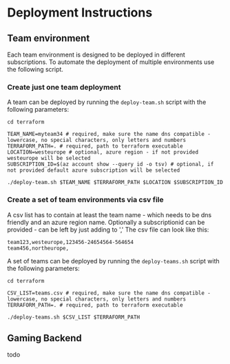 # Deployment Instructions


## Team environment

Each team environment is designed to be deployed in different subscriptions.
To automate the deployment of multiple environments use the following script.

### Create just one team deployment

A team can be deployed by running the `deploy-team.sh` script with the following parameters:

```
cd terraform

TEAM_NAME=myteam34 # required, make sure the name dns compatible - lowercase, no special characters, only letters and numbers
TERRAFORM_PATH=. # required, path to terraform executable
LOCATION=westeurope # optional, azure region - if not provided westeurope will be selected
SUBSCRIPTION_ID=$(az account show --query id -o tsv) # optional, if not provided default azure subscription will be selected

./deploy-team.sh $TEAM_NAME $TERRAFORM_PATH $LOCATION $SUBSCRIPTION_ID
```


### Create a set of team environments via csv file

A csv list has to contain at least the team name - which needs to be dns friendly and an azure region name.
Optionally a subscriptionid can be provided - can be left by just adding to ','
The csv file can look like this:
```
team123,westeurope,123456-24654564-564654
team456,northeurope,
```

A set of teams can be deployed by running the `deploy-teams.sh` script with the following parameters:
```
cd terraform

CSV_LIST=teams.csv # required, make sure the name dns compatible - lowercase, no special characters, only letters and numbers
TERRAFORM_PATH=. # required, path to terraform executable

./deploy-teams.sh $CSV_LIST $TERRAFORM_PATH
```

## Gaming Backend

todo